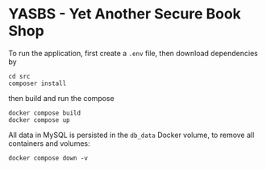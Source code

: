 # YASBS - Yet Another Secure Book Shop

To run the application, first create a `.env` file, then download dependencies by


```
cd src
composer install
```

then build and run the compose

```
docker compose build
docker compose up
```


All data in MySQL is persisted in the `db_data` Docker volume, to remove all containers and volumes:
```
docker compose down -v
```